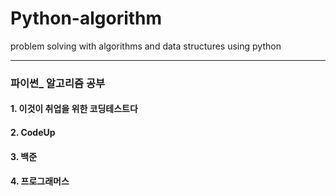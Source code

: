 # Python-algorithm
problem solving with algorithms and data structures using python
***
### 파이썬_ 알고리즘 공부 
#### 1. 이것이 취업을 위한 코딩테스트다 
#### 2. CodeUp
#### 3. 백준 
#### 4. 프로그래머스 
